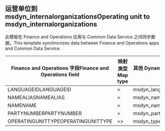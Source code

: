 ## <a name="operating-unit-to-msdyn_internalorganizations"></a><span data-ttu-id="9b4fc-101">运营单位到 msdyn_internalorganizations</span><span class="sxs-lookup"><span data-stu-id="9b4fc-101">Operating unit to msdyn_internalorganizations</span></span>

<span data-ttu-id="9b4fc-102">此模板在 Finance and Operations 应用与 Common Data Service 之间同步数据。</span><span class="sxs-lookup"><span data-stu-id="9b4fc-102">This template synchronizes data between Finance and Operations apps and Common Data Service.</span></span>

<span data-ttu-id="9b4fc-103">Finance and Operations 字段</span><span class="sxs-lookup"><span data-stu-id="9b4fc-103">Finance and Operations field</span></span> | <span data-ttu-id="9b4fc-104">映射类型</span><span class="sxs-lookup"><span data-stu-id="9b4fc-104">Map type</span></span> | <span data-ttu-id="9b4fc-105">其他 Dynamics 365 字段</span><span class="sxs-lookup"><span data-stu-id="9b4fc-105">Other Dynamics 365 field</span></span> | <span data-ttu-id="9b4fc-106">默认值</span><span class="sxs-lookup"><span data-stu-id="9b4fc-106">Default value</span></span>
---|---|---|---
<span data-ttu-id="9b4fc-107">LANGUAGEID</span><span class="sxs-lookup"><span data-stu-id="9b4fc-107">LANGUAGEID</span></span> | > | <span data-ttu-id="9b4fc-108">msdyn_languageid</span><span class="sxs-lookup"><span data-stu-id="9b4fc-108">msdyn_languageid</span></span> | 
<span data-ttu-id="9b4fc-109">NAMEALIAS</span><span class="sxs-lookup"><span data-stu-id="9b4fc-109">NAMEALIAS</span></span> | > | <span data-ttu-id="9b4fc-110">msdyn_namealias</span><span class="sxs-lookup"><span data-stu-id="9b4fc-110">msdyn_namealias</span></span> | 
<span data-ttu-id="9b4fc-111">NAME</span><span class="sxs-lookup"><span data-stu-id="9b4fc-111">NAME</span></span> | > | <span data-ttu-id="9b4fc-112">msdyn_name</span><span class="sxs-lookup"><span data-stu-id="9b4fc-112">msdyn_name</span></span> | 
<span data-ttu-id="9b4fc-113">PARTYNUMBER</span><span class="sxs-lookup"><span data-stu-id="9b4fc-113">PARTYNUMBER</span></span> | > | <span data-ttu-id="9b4fc-114">msdyn_partynumber</span><span class="sxs-lookup"><span data-stu-id="9b4fc-114">msdyn_partynumber</span></span> | 
<span data-ttu-id="9b4fc-115">OPERATINGUNITTYPE</span><span class="sxs-lookup"><span data-stu-id="9b4fc-115">OPERATINGUNITTYPE</span></span> | >> | <span data-ttu-id="9b4fc-116">msdyn_type</span><span class="sxs-lookup"><span data-stu-id="9b4fc-116">msdyn_type</span></span> | 
